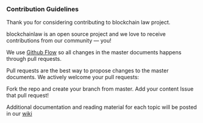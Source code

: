 ### Contribution Guidelines

Thank you for considering contributing to blockchain law project.

blockchainlaw is an open source project and we love to receive contributions from our community — you! 

We use [Github Flow](https://guides.github.com/introduction/flow/index.html) so all changes in the master documents happens through pull requests.

Pull requests are the best way to propose changes to the master documents. We actively welcome your pull requests:

Fork the repo and create your branch from master.
Add your content
Issue that pull request!


Additional documentation and reading material for each topic will be posted in our [wiki](https://github.com/blueswanacademy/blockchainlaw/wiki)
